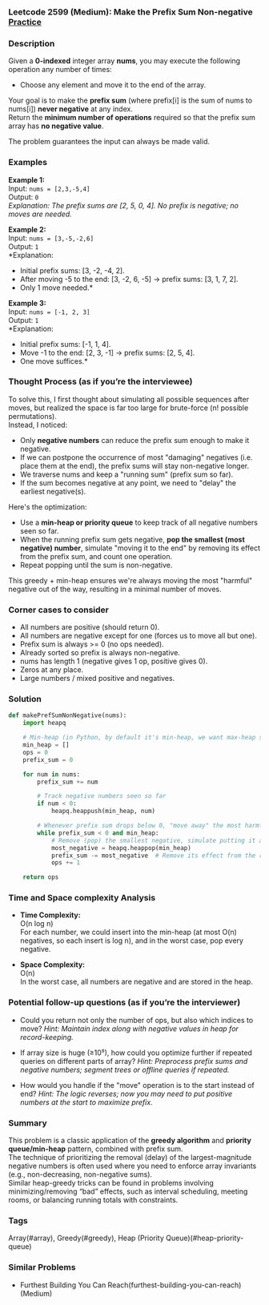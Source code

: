 ### Leetcode 2599 (Medium): Make the Prefix Sum Non-negative [Practice](https://leetcode.com/problems/make-the-prefix-sum-non-negative)

### Description  
Given a **0-indexed** integer array **nums**, you may execute the following operation any number of times:  
- Choose any element and move it to the end of the array.  

Your goal is to make the **prefix sum** (where prefix[i] is the sum of nums to nums[i]) **never negative** at any index.  
Return the **minimum number of operations** required so that the prefix sum array has **no negative value**.  

The problem guarantees the input can always be made valid.

### Examples  

**Example 1:**  
Input: `nums = [2,3,-5,4]`  
Output: `0`  
*Explanation: The prefix sums are [2, 5, 0, 4]. No prefix is negative; no moves are needed.*

**Example 2:**  
Input: `nums = [3,-5,-2,6]`  
Output: `1`  
*Explanation:  
- Initial prefix sums: [3, -2, -4, 2].  
- After moving -5 to the end: [3, -2, 6, -5] → prefix sums: [3, 1, 7, 2].  
- Only 1 move needed.*

**Example 3:**  
Input: `nums = [-1, 2, 3]`  
Output: `1`  
*Explanation:  
- Initial prefix sums: [-1, 1, 4].  
- Move -1 to the end: [2, 3, -1] → prefix sums: [2, 5, 4].  
- One move suffices.*

### Thought Process (as if you’re the interviewee)  
To solve this, I first thought about simulating all possible sequences after moves, but realized the space is far too large for brute-force (n! possible permutations).  
Instead, I noticed:
- Only **negative numbers** can reduce the prefix sum enough to make it negative.
- If we can postpone the occurrence of most "damaging" negatives (i.e. place them at the end), the prefix sums will stay non-negative longer.
- We traverse nums and keep a "running sum" (prefix sum so far).  
- If the sum becomes negative at any point, we need to "delay" the earliest negative(s).  

Here's the optimization:
- Use a **min-heap or priority queue** to keep track of all negative numbers seen so far.
- When the running prefix sum gets negative, **pop the smallest (most negative) number**, simulate "moving it to the end" by removing its effect from the prefix sum, and count one operation.
- Repeat popping until the sum is non-negative.

This greedy + min-heap ensures we're always moving the most "harmful" negative out of the way, resulting in a minimal number of moves.

### Corner cases to consider  
- All numbers are positive (should return 0).
- All numbers are negative except for one (forces us to move all but one).
- Prefix sum is always >= 0 (no ops needed).
- Already sorted so prefix is always non-negative.
- nums has length 1 (negative gives 1 op, positive gives 0).
- Zeros at any place.
- Large numbers / mixed positive and negatives.

### Solution

```python
def makePrefSumNonNegative(nums):
    import heapq

    # Min-heap (in Python, by default it's min-heap, we want max-heap so use negative)
    min_heap = []
    ops = 0
    prefix_sum = 0

    for num in nums:
        prefix_sum += num

        # Track negative numbers seen so far
        if num < 0:
            heapq.heappush(min_heap, num)

        # Whenever prefix sum drops below 0, "move away" the most harmful negative seen so far
        while prefix_sum < 0 and min_heap:
            # Remove (pop) the smallest negative, simulate putting it at the end
            most_negative = heapq.heappop(min_heap)
            prefix_sum -= most_negative  # Remove its effect from the running prefix sum
            ops += 1

    return ops
```

### Time and Space complexity Analysis  

- **Time Complexity:**  
  O(n log n)  
  For each number, we could insert into the min-heap (at most O(n) negatives, so each insert is log n), and in the worst case, pop every negative.

- **Space Complexity:**  
  O(n)  
  In the worst case, all numbers are negative and are stored in the heap.

### Potential follow-up questions (as if you’re the interviewer)  

- Could you return not only the number of ops, but also which indices to move?
  *Hint: Maintain index along with negative values in heap for record-keeping.*

- If array size is huge (≥10⁵), how could you optimize further if repeated queries on different parts of array?
  *Hint: Preprocess prefix sums and negative numbers; segment trees or offline queries if repeated.*

- How would you handle if the "move" operation is to the start instead of end?
  *Hint: The logic reverses; now you may need to put positive numbers at the start to maximize prefix.*

### Summary
This problem is a classic application of the **greedy algorithm** and **priority queue/min-heap** pattern, combined with prefix sum.  
The technique of prioritizing the removal (delay) of the largest-magnitude negative numbers is often used where you need to enforce array invariants (e.g., non-decreasing, non-negative sums).  
Similar heap-greedy tricks can be found in problems involving minimizing/removing “bad” effects, such as interval scheduling, meeting rooms, or balancing running totals with constraints.

### Tags
Array(#array), Greedy(#greedy), Heap (Priority Queue)(#heap-priority-queue)

### Similar Problems
- Furthest Building You Can Reach(furthest-building-you-can-reach) (Medium)